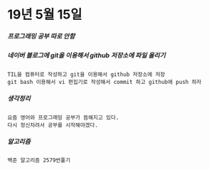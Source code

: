 ﻿# 19년 5월 15일

##### 프로그래밍 공부 따로 안함

##### 네이버 블로그에 git을 이용해서 github 저장소에 파일 올리기
    TIL을 컴퓨터로 작성하고 git을 이용해서 github 저장소에 저장
    git bash 이용해서 vi 편집기로 작성해서 commit 하고 github에 push 하자
    
##### 생각정리
    요즘 영어와 프로그래밍 공부가 뜸해지고 있다.
    다시 정신차려서 공부를 시작해야겠다.

##### 알고리즘
    백준 알고리즘 2579번풀기 
